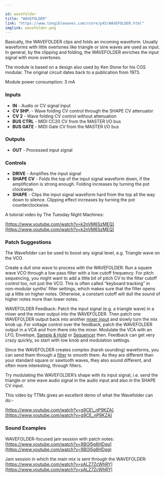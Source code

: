 ```yaml
---

id: wavefolder
title: "WAVEFOLDER"
link: "https://www.tangiblewaves.com/store/p45/WAVEFOLDER.html"
imglink: wavefolder.png
---
```





Basically, the WAVEFOLDER clips and folds an incoming waveform. Usually waveforms with little overtones like triangle or sine waves are used as input. In general, by the clipping and folding, the WAVEFOLDER enriches the input signal with more overtones.

The module is based on a design also used by Ken Stone for his CGS modular. The original circuit dates back to a publication from 1973.

Module power consumption: 3 mA

### Inputs

*   **IN** - Audio or CV signal input
*   **CV SHP.** - Wave folding CV control through the SHAPE CV attenuator
*   **CV 2** - Wave folding CV control without attenuation
*   **BUS CTRL** - MIDI CC20 CV from the MASTER I/O bus
*   **BUS GATE** - MIDI Gate CV from the MASTER I/O bus

### Outputs

*   **OUT** - Processed input signal

### Controls

*   **DRIVE** - Amplifies the input signal
*   **SHAPE CV** - Folds the top of the input signal waveform down, if the amplification is strong enough. Folding increases by turning the pot clockwise.
*   **SHAPE** - Clips the input signal waveform hard from the top all the way down to silence. Clipping effect increases by turning the pot counterclockwise.

A tutorial video by The Tuesday Night Machines:

[https://www.youtube.com/watch?v=k2nVM6SzMEQ](https://www.youtube.com/watch?v=k2nVM6SzMEQ)

### Patch Suggestions

The Wavefolder can be used to boost any signal level, e.g. Triangle wave on the VCO.

Create a dull sine wave to process with the WAVEFOLDER: Run a square wave VCO through a low pass filter with a low cutoff frequency. For pitch sequencing, you might want to add a little bit of pitch CV to the filter cutoff control too, not just the VCO. This is often called “keyboard tracking” in non-modular synths’ filter settings, which makes sure that the filter opens up a little on higher notes. Otherwise, a constant cutoff will dull the sound of higher notes more than lower notes.

WAVEFOLDER Feedback: Patch the input signal (e.g. a triangle wave) in a mixer and the mixer output into the WAVEFOLDER. Then patch one WAVEFOLDER output back into another [mixer input](https://wiki.aemodular.com/pmwiki.php/AeManual/4ATTMIXFADER) and slowly turn the mix knob up. For voltage control over the feedback, patch the WAVEFOLDER output in a VCA and from there into the mixer. Modulate the VCA with an LFO, Envelope, [Sample & Hold](https://wiki.aemodular.com/pmwiki.php/AeManual/SAMPLEHOLD) or [Sequencer](https://wiki.aemodular.com/pmwiki.php/AeManual/SEQ8) then. Feedback can get very crazy quickly, so start with low knob and modulation settings.

Since the WAVEFOLDER creates complex (harsh sounding) waveforms, you can send them through a [filter](https://wiki.aemodular.com/pmwiki.php/AeManual/MS20FILTER) to smooth them. As they are different than your standard square or sawtooth waves, they also sound different, and often more interesting, through filters.

Try modulating the WAVEFOLDER’s shape with its input signal, i.e. send the triangle or sine wave audio signal in the audio input and also in the SHAPE CV input.

This video by TTMs gives an excellent demo of what the Wavefolder can do:-

[https://www.youtube.com/watch?v=g9CE\_nP9KZA](https://www.youtube.com/watch?v=g9CE_nP9KZA)

### Sound Examples

WAVEFOLDER-focused jam session with patch notes: [https://www.youtube.com/watch?v=9BOl5g6HDqg](https://www.youtube.com/watch?v=9BOl5g6HDqg)

Jam session in which the main mix is sent through the WAVEFOLDER: [https://www.youtube.com/watch?v=sALZ7ZcWhRY](https://www.youtube.com/watch?v=sALZ7ZcWhRY)





